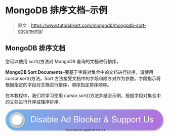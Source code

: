 # MongoDB 排序文档–示例

> 原文：<https://www.tutorialkart.com/mongodb/mongodb-sort-documents/>

## MongoDB 排序文档

您可以使用 sort()方法对 MongoDB 查询的文档进行排序。

**MongoDB Sort Documents**–要基于字段对集合中的文档进行排序，请使用 cursor.sort()方法。Sort 方法接受文档中的字段和顺序对作为参数。字段指示将根据指定的字段对文档进行排序，顺序指定排序顺序。

在本教程中，我们将学习使用 cursor.sort()方法并结合示例，根据字段对集合中的文档进行升序或降序排序。

[![](img/925da31b32d6bc3827932f6c8afb11bb.png)](https://www.tutorialkart.com/)